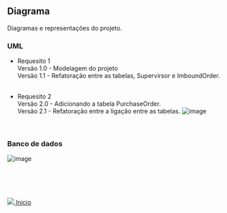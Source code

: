 ## Diagrama
Diagramas e representações do projeto.

### UML

- Requesito 1 <br>
Versão 1.0 - Modelagem do projeto <br>
Versão 1.1 - Refatoração entre as tabelas, Supervirsor e ImboundOrder. <br><br>

- Requesito 2 <br>
Versão 2.0 - Adicionando a tabela PurchaseOrder. <br>
Versão 2.1 - Refatoração entre a ligação entre as tabelas.
![image](https://user-images.githubusercontent.com/58067780/185000402-545a9214-4640-48f2-9c1e-93eada44ae6a.png)
<br><br><br>



### Banco de dados
![image](https://user-images.githubusercontent.com/58067780/185000428-b04a0afe-e3f4-4746-b218-3ec7fb8c1a27.png)





<br><br><br><br>
<img src="https://img.icons8.com/ios/20/000000/login-rounded.png"/>[ Inicio](https://github.com/Vila-java/Projeto_Integrador)
